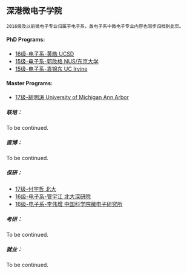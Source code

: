 ## 深港微电子学院
`2016级及以前微电子专业归属于电子系，故电子系中微电子专业内容也同步归档到此页。`

#### PhD Programs:

 - [16级-电子系-黄皓 UCSD](grad-application/electronic-and-electrical-engineering/microelectronic-engineering/[US]-16-huanghao.md)
 - [15级-电子系-郭欣格 NUS/东京大学](grad-application/electronic-and-electrical-engineering/microelectronic-engineering/[SG_JP]-15-guoxinge.md)
 - [15级-电子系-袁锦东 UC Irvine](grad-application/electronic-and-electrical-engineering/microelectronic-engineering/[US]-15-yuanjindong.md)

#### Master Programs:

- [17级-胡明涛 University of Michigan Ann Arbor](grad-application/school_of_microelectronics/[US]-17-humingtao.md)

##### 联培：

To be continued.

##### 直博：

To be continued.

##### 保研：

* [17级-付宇哲 北大](grad-application/school_of_microelectronics/[CN]-17-fuyuzhe.md)
* [16级-电子系-管宇江 北大深研院](grad-application/electronic-and-electrical-engineering/microelectronic-engineering/[CN]-16-guanyujiang.md)
* [16级-电子系-李伟增 中国科学院微电子研究所](grad-application/electronic-and-electrical-engineering/microelectronic-engineering/[CN]-16-liweizeng.md)

##### 考研：

To be continued.

##### 就业：

To be continued.
